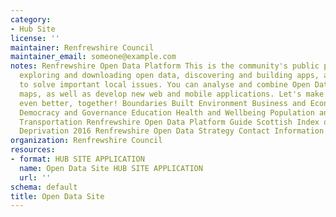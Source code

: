 ```yaml
---
category:
- Hub Site
license: ''
maintainer: Renfrewshire Council
maintainer_email: someone@example.com
notes: Renfrewshire Open Data Platform This is the community's public platform for
  exploring and downloading open data, discovering and building apps, and engaging
  to solve important local issues. You can analyse and combine Open Datasets using
  maps, as well as develop new web and mobile applications. Let's make our great community
  even better, together! Boundaries Built Environment Business and Economy Community
  Democracy and Governance Education Health and Wellbeing Population and Society Tourism
  Transportation Renfrewshire Open Data Platform Guide Scottish Index of Multiple
  Deprivation 2016 Renfrewshire Open Data Strategy Contact Information danny.mcallion@renfrewshire.gov.uk
organization: Renfrewshire Council
resources:
- format: HUB SITE APPLICATION
  name: Open Data Site HUB SITE APPLICATION
  url: ''
schema: default
title: Open Data Site
---
```

